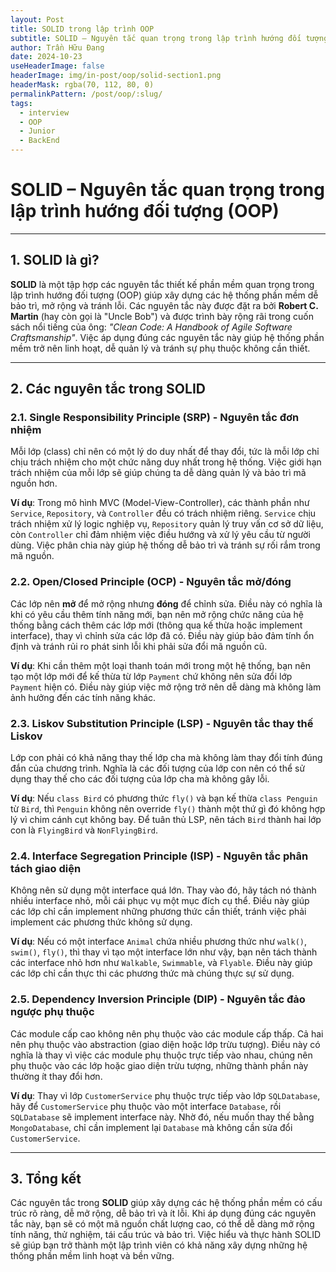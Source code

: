 ```yaml
---
layout: Post
title: SOLID trong lập trình OOP
subtitle: SOLID – Nguyên tắc quan trọng trong lập trình hướng đối tượng (OOP)
author: Trần Hữu Đang
date: 2024-10-23
useHeaderImage: false
headerImage: img/in-post/oop/solid-section1.png
headerMask: rgba(70, 112, 80, 0)
permalinkPattern: /post/oop/:slug/
tags:
  - interview
  - OOP
  - Junior
  - BackEnd
---
```


# SOLID – Nguyên tắc quan trọng trong lập trình hướng đối tượng (OOP)

---

## 1. SOLID là gì?

**SOLID** là một tập hợp các nguyên tắc thiết kế phần mềm quan trọng trong lập trình hướng đối tượng (OOP) giúp xây dựng các hệ thống phần mềm dễ bảo trì, mở rộng và tránh lỗi. Các nguyên tắc này được đặt ra bởi **Robert C. Martin** (hay còn gọi là "Uncle Bob") và được trình bày rộng rãi trong cuốn sách nổi tiếng của ông: *"Clean Code: A Handbook of Agile Software Craftsmanship"*. Việc áp dụng đúng các nguyên tắc này giúp hệ thống phần mềm trở nên linh hoạt, dễ quản lý và tránh sự phụ thuộc không cần thiết.

---

## 2. Các nguyên tắc trong SOLID

### 2.1. Single Responsibility Principle (SRP) - Nguyên tắc đơn nhiệm

Mỗi lớp (class) chỉ nên có một lý do duy nhất để thay đổi, tức là mỗi lớp chỉ chịu trách nhiệm cho một chức năng duy nhất trong hệ thống. Việc giới hạn trách nhiệm của mỗi lớp sẽ giúp chúng ta dễ dàng quản lý và bảo trì mã nguồn hơn.

**Ví dụ**: Trong mô hình MVC (Model-View-Controller), các thành phần như `Service`, `Repository`, và `Controller` đều có trách nhiệm riêng. `Service` chịu trách nhiệm xử lý logic nghiệp vụ, `Repository` quản lý truy vấn cơ sở dữ liệu, còn `Controller` chỉ đảm nhiệm việc điều hướng và xử lý yêu cầu từ người dùng. Việc phân chia này giúp hệ thống dễ bảo trì và tránh sự rối rắm trong mã nguồn.

### 2.2. Open/Closed Principle (OCP) - Nguyên tắc mở/đóng

Các lớp nên **mở** để mở rộng nhưng **đóng** để chỉnh sửa. Điều này có nghĩa là khi có yêu cầu thêm tính năng mới, bạn nên mở rộng chức năng của hệ thống bằng cách thêm các lớp mới (thông qua kế thừa hoặc implement interface), thay vì chỉnh sửa các lớp đã có. Điều này giúp bảo đảm tính ổn định và tránh rủi ro phát sinh lỗi khi phải sửa đổi mã nguồn cũ.

**Ví dụ**: Khi cần thêm một loại thanh toán mới trong một hệ thống, bạn nên tạo một lớp mới để kế thừa từ lớp `Payment` chứ không nên sửa đổi lớp `Payment` hiện có. Điều này giúp việc mở rộng trở nên dễ dàng mà không làm ảnh hưởng đến các tính năng khác.

### 2.3. Liskov Substitution Principle (LSP) - Nguyên tắc thay thế Liskov

Lớp con phải có khả năng thay thế lớp cha mà không làm thay đổi tính đúng đắn của chương trình. Nghĩa là các đối tượng của lớp con nên có thể sử dụng thay thế cho các đối tượng của lớp cha mà không gây lỗi.

**Ví dụ**: Nếu `class Bird` có phương thức `fly()` và bạn kế thừa `class Penguin` từ `Bird`, thì `Penguin` không nên override `fly()` thành một thứ gì đó không hợp lý vì chim cánh cụt không bay. Để tuân thủ LSP, nên tách `Bird` thành hai lớp con là `FlyingBird` và `NonFlyingBird`.

### 2.4. Interface Segregation Principle (ISP) - Nguyên tắc phân tách giao diện

Không nên sử dụng một interface quá lớn. Thay vào đó, hãy tách nó thành nhiều interface nhỏ, mỗi cái phục vụ một mục đích cụ thể. Điều này giúp các lớp chỉ cần implement những phương thức cần thiết, tránh việc phải implement các phương thức không sử dụng.

**Ví dụ**: Nếu có một interface `Animal` chứa nhiều phương thức như `walk()`, `swim()`, `fly()`, thì thay vì tạo một interface lớn như vậy, bạn nên tách thành các interface nhỏ hơn như `Walkable`, `Swimmable`, và `Flyable`. Điều này giúp các lớp chỉ cần thực thi các phương thức mà chúng thực sự sử dụng.

### 2.5. Dependency Inversion Principle (DIP) - Nguyên tắc đảo ngược phụ thuộc

Các module cấp cao không nên phụ thuộc vào các module cấp thấp. Cả hai nên phụ thuộc vào abstraction (giao diện hoặc lớp trừu tượng). Điều này có nghĩa là thay vì việc các module phụ thuộc trực tiếp vào nhau, chúng nên phụ thuộc vào các lớp hoặc giao diện trừu tượng, những thành phần này thường ít thay đổi hơn.

**Ví dụ**: Thay vì lớp `CustomerService` phụ thuộc trực tiếp vào lớp `SQLDatabase`, hãy để `CustomerService` phụ thuộc vào một interface `Database`, rồi `SQLDatabase` sẽ implement interface này. Nhờ đó, nếu muốn thay thế bằng `MongoDatabase`, chỉ cần implement lại `Database` mà không cần sửa đổi `CustomerService`.

---

## 3. Tổng kết

Các nguyên tắc trong **SOLID** giúp xây dựng các hệ thống phần mềm có cấu trúc rõ ràng, dễ mở rộng, dễ bảo trì và ít lỗi. Khi áp dụng đúng các nguyên tắc này, bạn sẽ có một mã nguồn chất lượng cao, có thể dễ dàng mở rộng tính năng, thử nghiệm, tái cấu trúc và bảo trì. Việc hiểu và thực hành SOLID sẽ giúp bạn trở thành một lập trình viên có khả năng xây dựng những hệ thống phần mềm linh hoạt và bền vững.
